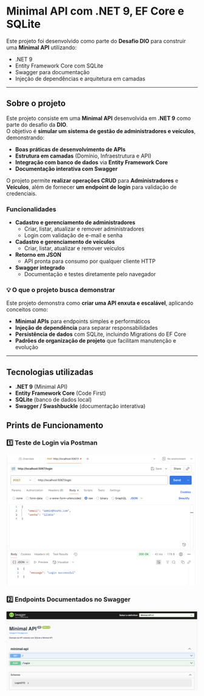 # Minimal API com .NET 9, EF Core e SQLite

Este projeto foi desenvolvido como parte do **Desafio DIO** para construir uma **Minimal API** utilizando:

- .NET 9
- Entity Framework Core com SQLite
- Swagger para documentação
- Injeção de dependências e arquitetura em camadas

---

## Sobre o projeto

Este projeto consiste em uma **Minimal API** desenvolvida em **.NET 9** como parte do desafio da **DIO**.  
O objetivo é **simular um sistema de gestão de administradores e veículos**, demonstrando:

- **Boas práticas de desenvolvimento de APIs**
- **Estrutura em camadas** (Domínio, Infraestrutura e API)
- **Integração com banco de dados** via **Entity Framework Core**
- **Documentação interativa com Swagger**

O projeto permite **realizar operações CRUD** para **Administradores** e **Veículos**, além de fornecer **um endpoint de login** para validação de credenciais.

### Funcionalidades

- **Cadastro e gerenciamento de administradores**
  - Criar, listar, atualizar e remover administradores
  - Login com validação de e-mail e senha
- **Cadastro e gerenciamento de veículos**
  - Criar, listar, atualizar e remover veículos
- **Retorno em JSON**
  - API pronta para consumo por qualquer cliente HTTP
- **Swagger integrado**
  - Documentação e testes diretamente pelo navegador

### 💡 O que o projeto busca demonstrar

Este projeto demonstra como **criar uma API enxuta e escalável**, aplicando conceitos como:

- **Minimal APIs** para endpoints simples e performáticos
- **Injeção de dependência** para separar responsabilidades
- **Persistência de dados** com SQLite, incluindo Migrations do EF Core
- **Padrões de organização de projeto** que facilitam manutenção e evolução

---

## Tecnologias utilizadas

- **.NET 9** (Minimal API)
- **Entity Framework Core** (Code First)
- **SQLite** (banco de dados local)
- **Swagger / Swashbuckle** (documentação interativa)

## Prints de Funcionamento

### 1️⃣ Teste de Login via Postman
![Postman Test](postman%20post.png)

### 2️⃣ Endpoints Documentados no Swagger
![Swagger Minimal API](Swagger%20Minimal%20API.png)